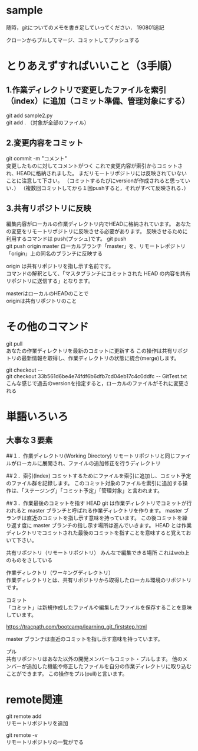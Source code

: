 # sample
随時，gitについてのメモを書き足していってください．
190801追記

クローンからプルしてマージ、コミットしてプッシュする

# とりあえずすればいいこと（3手順）

## 1.作業ディレクトリで変更したファイルを索引（index）に追加（コミット準備、管理対象にする）
git add sample2.py  
git add .  （対象が全部のファイル）

## 2.変更内容をコミット
git commit -m "コメント"  
変更したものに対してコメントがつく
これで変更内容が索引からコミットされ、HEADに格納されました。
まだリモートリポジトリには反映されていないことに注意して下さい。
（コミットするたびにversionが作成されると思っていい．）
（複数回コミットしてから１回pushすると，それがすべて反映される．）

## 3.共有リポジトリに反映
編集内容がローカルの作業ディレクトリ内でHEADに格納されています。
あなたの変更をリモートリポジトリに反映させる必要があります。
反映させるために利用するコマンドは push(プッシュ)です。
git push  
git push origin master 
ローカルブランチ「master」を、リモートレポジトリ「origin」上の同名のブランチに反映する

origin は共有リポジトリを指し示す名前です。  
コマンドの解釈として、「マスタブランチにコミットされた HEAD の内容を共有リポジトリに送信する」となります。

masterはローカルのHEADのことで  
originは共有リポジトリのこと

# その他のコマンド

git pull  
あなたの作業ディレクトリを最新のコミットに更新する
この操作は共有リポジトリの最新情報を取得し、作業ディレクトリの状態に統合(merge)します。

git checkout <commit> -- <file>  
git checkout 33b561d6be4e74fdf6b6dfb7cd04eb17c4c0ddfc -- GitTest.txt  
こんな感じで過去のversionを指定すると，ローカルのファイルがそれに変更される


# 単語いろいろ

## 大事な３要素

##１．作業ディレクトリ(Working Directory)
リモートリポジトリと同じファイルがローカルに展開され、ファイルの追加修正を行うディレクトリ

##２．索引(Index)
コミットするためにファイルを索引に追加し、コミット予定のファイル群を記録します。
このコミット対象のファイルを索引に追加する操作は、「ステージング」「コミット予定」「管理対象」と言われます。

##３．作業最後のコミットを指す HEAD
git は作業ディレクトリでコミットが行われると master ブランチと呼ばれる作業ディレクトリを作ります。
master ブランチは直近のコミットを指し示す意味を持っています。
この後コミットを繰り返す度に master ブランチの指し示す場所は進んでいきます。
HEAD とは作業ディレクトリでコミットされた最後のコミットを指すことを意味すると覚えておいて下さい。

共有リポジトリ（リモートリポジトリ） 
みんなで編集できる場所
これはweb上のものをさしている

作業ディレクトリ（ワーキングディレクトリ）  
作業ディレクトリとは、共有リポジトリから取得したローカル環境のリポジトリです。

コミット  
「コミット」は新規作成したファイルや編集したファイルを保存することを意味しています。

https://tracpath.com/bootcamp/learning_git_firststep.html

master ブランチは直近のコミットを指し示す意味を持っています。


プル  
共有リポジトリはあなた以外の開発メンバーもコミット・プルします。
他のメンバーが追加した機能や修正したファイルを自分の作業ディレクトリに取り込むことができます。
この操作をプル(pull)と言います。

# remote関連
git remote add <name> <url>  
リモートリポジトリを追加

git remote -v  
リモートリポジトリの一覧がでる


